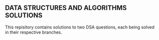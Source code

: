 ## DATA STRUCTURES AND ALGORITHMS SOLUTIONS

This repisitory contains solutions to two DSA questions, each being solved in their respective branches.